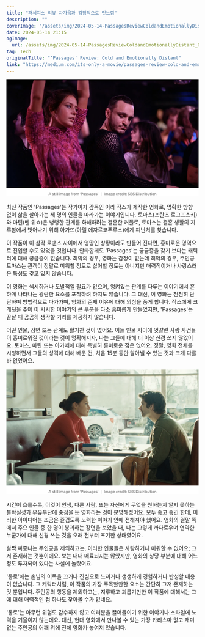 ```yaml
---
title: "패세지스 리뷰 차가움과 감정적으로 먼느낌"
description: ""
coverImage: "/assets/img/2024-05-14-PassagesReviewColdandEmotionallyDistant_0.png"
date: 2024-05-14 21:15
ogImage:
  url: /assets/img/2024-05-14-PassagesReviewColdandEmotionallyDistant_0.png
tag: Tech
originalTitle: "‘Passages’ Review: Cold and Emotionally Distant"
link: "https://medium.com/its-only-a-movie/passages-review-cold-and-emotionally-distant-49bcfee33bea"
---
```


![Passages](/assets/img/2024-05-14-PassagesReviewColdandEmotionallyDistant_0.png)

최신 작품인 'Passages'는 작가이자 감독인 이라 작스가 제작한 영화로, 명확한 방향 없이 삶을 살아가는 세 명의 인물을 따라가는 이야기입니다. 토마스(프란츠 로고프스키)와 마틴(벤 위쇼)은 냉랭한 관계를 화해하려는 결혼한 커플로, 토마스는 결혼 생활의 지루함에서 벗어나기 위해 아가뜨(아델 에자르코푸루스)에게 피난처를 찾습니다.

이 작품이 이 삼각 로맨스 사이에서 엉망인 상황이라도 만들어 진다면, 흥미로운 영역으로 진입할 수도 있었을 것입니다. 안타깝게도 'Passages'는 궁금증을 갖기 보다는 캐릭터에 대해 궁금증이 없습니다. 최악의 경우, 영화는 감정이 없는데 최악의 경우, 주인공 토마스는 관객이 정말로 미워할 정도로 싫어할 정도는 아니지만 매력적이거나 사랑스러운 특성도 갖고 있지 않습니다.

이 영화는 섹시하거나 도발적일 필요가 없으며, 엉켜있는 관계를 다루는 이야기에서 흔하게 나타나는 광란한 요소를 포착하려 하지도 않습니다. 그 대신, 이 영화는 천천히 단단하며 방법적으로 다가가며, 영화의 존재 이유에 대해 의심을 품게 합니다. 작스에게 크레딧을 주어 이 시시한 이야기의 큰 부분을 다소 흥미롭게 만들었지만, 'Passages'는 끝날 때 곰곰히 생각할 거리를 제공하지 않습니다.

어떤 인물, 장면 또는 관계도 활기찬 것이 없어요. 이들 인물 사이에 엇갈린 사랑 사건들이 흥미로워질 것이라는 것이 명확해지자, 나는 그들에 대해 더 이상 신경 쓰지 않았어요. 토마스, 마틴 또는 아가떼에 대해 특별히 흥미로운 점은 없어요. 정말, 영화 전체를 시청하면서 그들의 성격에 대해 배운 건, 처음 15분 동안 알아낼 수 있는 것과 크게 다를 바 없었어요.

![이미지](/assets/img/2024-05-14-PassagesReviewColdandEmotionallyDistant_1.png)

시간이 흐를수록, 이것이 인생, 다른 사람, 또는 자신에게 무엇을 원하는지 알지 못하는 불확실성과 우유부단에 중점을 둔 영화라는 것이 분명해졌어요. 모두 좋고 좋긴 한데, 이러한 아이디어는 조금은 즐겁도록 노력한 이야기 안에 전해져야 했어요. 영화의 결말 쪽에서 주요 인물 중 한 명이 붕괴하는 장면을 보았을 때, 나는 그렇게 까다로우며 연약한 누군가에 대해 신경 쓰는 것을 오래 전부터 포기한 상태였어요.

살짝 짜증나는 주인공을 제외하고는, 이러한 인물들은 사랑하거나 미워할 수 없어요; 그저 존재하는 것뿐이에요. 보는 내내 매료되지는 않았지만, 영화의 상당 부분에 대해 어느 정도 투자되어 있다는 사실에 놀랐어요.

'통로'에는 손님의 이목을 끄거나 진심으로 느끼거나 생생하게 경험하거나 반성할 내용이 없습니다. 그 캐릭터처럼, 이 작품의 가장 주목할만한 요소는 간단히 그저 존재하는 것 뿐입니다. 주인공의 행동을 제외하고는, 지루하고 괴롭기만한 이 작품에 대해서는 그에 대해 매력적인 점 하나도 찾아볼 수가 없네요.

'통로'는 아무런 위험도 감수하지 않고 여러분을 끌어들이기 위한 이야기나 스타일에 노력을 기울이지 않는데요. 대신, 현대 영화에서 만나볼 수 있는 가장 카리스마 없고 재미없는 주인공의 어깨 위에 전체 영화가 놓여져 있습니다.
